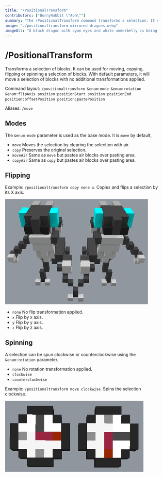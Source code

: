 ```yaml
---
title: "/PositionalTransform"
contributors: ["BunnyNabbit \"Aon\""]
summary: "The /PositionalTransform command transforms a selection. It can be used for moving, copying, flipping or spinning a selection of blocks."
image: "./positionaltransform-mirrored-dragons.webp"
imageAlt: "A black dragon with cyan eyes and white underbelly is being mirrored horizontally by his hand. The dragon is in a bipedal form and has one hand lifted closer to the center than the other."
---
```


# /PositionalTransform

Transforms a selection of blocks. It can be used for moving, copying, flipping or spinning a selection of blocks. With default parameters, it will move a selection of blocks with no additional transformations applied.

Command layout: `/positionaltransform &enum:mode &enum:rotation &enum:flipAxis position:positionStart position:positionEnd position:offsetPosition position:pastePosition`

Aliases: `/move`

## Modes

The `&enum:mode` parameter is used as the base mode. It is `move` by default,

- `move` Moves the selection by clearing the selection with air.
- `copy` Preserves the original selection.
- `moveAir` Same as `move` but pastes air blocks over pasting area.
- `copyAir` Same as `copy` but pastes air blocks over pasting area.

## Flipping

Example: `/positionaltransform copy none x`. Copies and flips a selection by its X axis.

![A black dragon with cyan eyes and white underbelly is being mirrored horizontally by his hand. The dragon is in a bipedal form and has one hand lifted closer to the center than the other.](./positionaltransform-mirrored-dragons.webp)

- `none` No flip transformation applied.
- `x` Flip by x axis.
- `y` Flip by y axis.
- `z` Flip by z axis.

## Spinning

A selection can be spun clockwise or counterclockwise using the `&enum:rotation` parameter.

- `none` No rotation transformation applied.
- `clockwise`
- `counterclockwise`

Example: `/positionaltransform move clockwise`. Spins the selection clockwise.

![Two clocks are arranged side-by-side. The clock on the left has its red hand pointing to the right and the clock on the right is pointing down.](./positionaltransform-clocks.webp)
